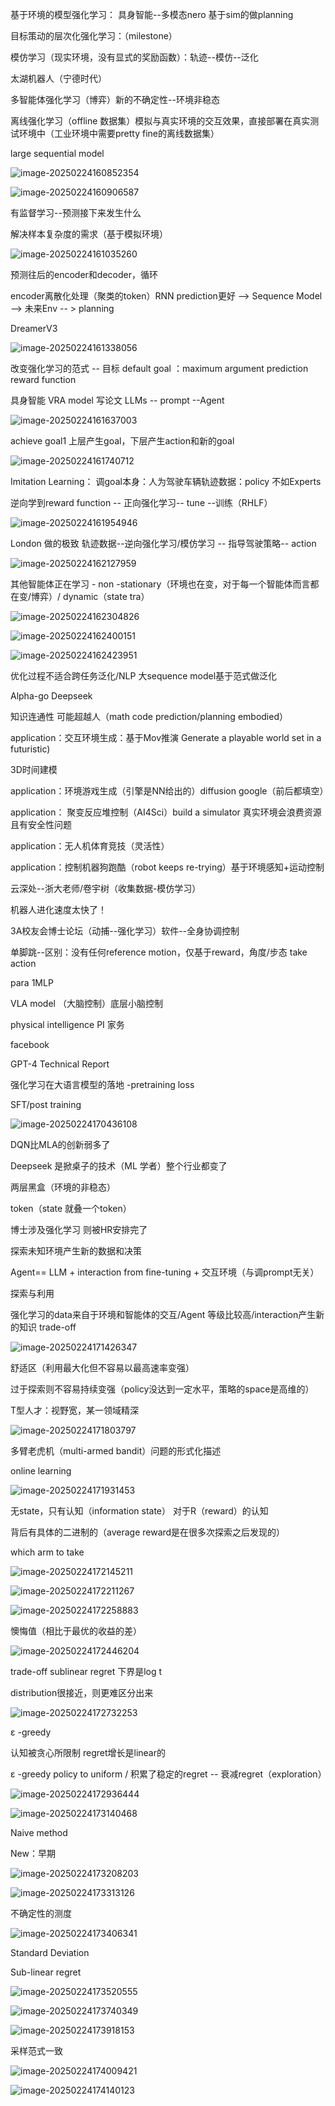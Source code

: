 基于环境的模型强化学习： 具身智能--多模态nero 基于sim的做planning

目标策动的层次化强化学习：（milestone）

模仿学习（现实环境，没有显式的奖励函数）：轨迹--模仿--泛化

太湖机器人（宁德时代）

多智能体强化学习（博弈）新的不确定性--环境非稳态

离线强化学习（offline 数据集）模拟与真实环境的交互效果，直接部署在真实测试环境中（工业环境中需要pretty fine的离线数据集）

large sequential model

![image-20250224160852354](https://github.com/jasminejijiayi/SJTU-Courses/CS3316ReinforcementLearning/image/image-20250224160852354.png?raw=true)

![image-20250224160906587](https://github.com/jasminejijiayi/SJTU-Courses/CS3316ReinforcementLearning/image/image-20250224160906587.png?raw=true)

有监督学习--预测接下来发生什么

解决样本复杂度的需求（基于模拟环境）

![image-20250224161035260](https://github.com/jasminejijiayi/SJTU-Courses/CS3316ReinforcementLearning/image/image-20250224161035260.png?raw=true)

预测往后的encoder和decoder，循环

encoder离散化处理（聚类的token）RNN prediction更好 --> Sequence Model --> 未来Env -- > planning

DreamerV3

![image-20250224161338056](https://github.com/jasminejijiayi/SJTU-Courses/CS3316ReinforcementLearning/image/image-20250224161338056.png?raw=true)

改变强化学习的范式 -- 目标 default goal ：maximum argument prediction reward function

具身智能 VRA model 写论文 LLMs -- prompt --Agent

![image-20250224161637003](https://github.com/jasminejijiayi/SJTU-Courses/CS3316ReinforcementLearning/image/image-20250224161637003.png?raw=true)

achieve goal1 上层产生goal，下层产生action和新的goal

![image-20250224161740712](https://github.com/jasminejijiayi/SJTU-Courses/CS3316ReinforcementLearning/image/image-20250224161740712.png?raw=true)

Imitation Learning： 调goal本身：人为驾驶车辆轨迹数据：policy 不如Experts

逆向学到reward function -- 正向强化学习-- tune --训练（RHLF）

![image-20250224161954946](https://github.com/jasminejijiayi/SJTU-Courses/CS3316ReinforcementLearning/image/image-20250224161954946.png?raw=true)

London 做的极致 轨迹数据--逆向强化学习/模仿学习 -- 指导驾驶策略-- action

![image-20250224162127959](https://github.com/jasminejijiayi/SJTU-Courses/CS3316ReinforcementLearning/image/image-20250224162127959.png?raw=true)

其他智能体正在学习 - non -stationary（环境也在变，对于每一个智能体而言都在变/博弈）/ dynamic（state tra）

![image-20250224162304826](https://github.com/jasminejijiayi/SJTU-Courses/CS3316ReinforcementLearning/image/image-20250224162304826.png?raw=true)

![image-20250224162400151](https://github.com/jasminejijiayi/SJTU-Courses/CS3316ReinforcementLearning/image/image-20250224162400151.png?raw=true)

![image-20250224162423951](https://github.com/jasminejijiayi/SJTU-Courses/CS3316ReinforcementLearning/image/image-20250224162423951.png?raw=true)

优化过程不适合跨任务泛化/NLP 大sequence model基于范式做泛化

Alpha-go Deepseek

知识连通性 可能超越人（math code prediction/planning embodied）

application：交互环境生成：基于Mov推演 Generate a playable world set in a futuristic)

3D时间建模

application：环境游戏生成（引擎是NN给出的）diffusion google（前后都填空）

application： 聚变反应堆控制（AI4Sci）build a simulator 真实环境会浪费资源且有安全性问题

application：无人机体育竞技（灵活性）

application：控制机器狗跑酷（robot keeps re-trying）基于环境感知+运动控制

云深处--浙大老师/卷宇树（收集数据-模仿学习）

机器人进化速度太快了！

3A校友会博士论坛（动捕--强化学习）软件--全身协调控制

单脚跳--区别：没有任何reference motion，仅基于reward，角度/步态 take action

para 1MLP

VLA model （大脑控制）底层小脑控制

physical intelligence PI 家务

facebook

GPT-4 Technical Report

强化学习在大语言模型的落地 -pretraining loss

SFT/post training

![image-20250224170436108](https://github.com/jasminejijiayi/SJTU-Courses/CS3316ReinforcementLearning/image/image-20250224170436108.png?raw=true)

DQN比MLA的创新弱多了

Deepseek 是掀桌子的技术（ML 学者）整个行业都变了

两层黑盒（环境的非稳态）

token（state 就叠一个token）

博士涉及强化学习 则被HR安排完了

探索未知环境产生新的数据和决策

Agent== LLM + interaction from fine-tuning + 交互环境（与调prompt无关）

探索与利用

强化学习的data来自于环境和智能体的交互/Agent 等级比较高/interaction产生新的知识 trade-off

![image-20250224171426347](https://github.com/jasminejijiayi/SJTU-Courses/CS3316ReinforcementLearning/image/image-20250224171426347.png?raw=true)

舒适区（利用最大化但不容易以最高速率变强）

过于探索则不容易持续变强（policy没达到一定水平，策略的space是高维的）

T型人才：视野宽，某一领域精深

![image-20250224171803797](https://github.com/jasminejijiayi/SJTU-Courses/CS3316ReinforcementLearning/image/image-20250224171803797.png?raw=true)

多臂老虎机（multi-armed bandit）问题的形式化描述

online learning

![image-20250224171931453](https://github.com/jasminejijiayi/SJTU-Courses/CS3316ReinforcementLearning/image/image-20250224171931453.png?raw=true)

无state，只有认知（information state） 对于R（reward）的认知

背后有具体的二进制的（average reward是在很多次探索之后发现的）

which arm to take

![image-20250224172145211](https://github.com/jasminejijiayi/SJTU-Courses/CS3316ReinforcementLearning/image/image-20250224172145211.png?raw=true)

![image-20250224172211267](https://github.com/jasminejijiayi/SJTU-Courses/CS3316ReinforcementLearning/image/image-20250224172211267.png?raw=true)

![image-20250224172258883](https://github.com/jasminejijiayi/SJTU-Courses/CS3316ReinforcementLearning/image/image-20250224172258883.png?raw=true)

懊悔值（相比于最优的收益的差）

![image-20250224172446204](https://github.com/jasminejijiayi/SJTU-Courses/CS3316ReinforcementLearning/image/image-20250224172446204.png?raw=true)

trade-off sublinear regret 下界是log t

distribution很接近，则更难区分出来

![image-20250224172732253](https://github.com/jasminejijiayi/SJTU-Courses/CS3316ReinforcementLearning/image/image-20250224172732253.png?raw=true)

ε -greedy

认知被贪心所限制 regret增长是linear的

ε -greedy policy to uniform / 积累了稳定的regret -- 衰减regret（exploration）

![image-20250224172936444](https://github.com/jasminejijiayi/SJTU-Courses/CS3316ReinforcementLearning/image/image-20250224172936444.png?raw=true)

![image-20250224173140468](https://github.com/jasminejijiayi/SJTU-Courses/CS3316ReinforcementLearning/image/image-20250224173140468.png?raw=true)

Naive method

New：早期

![image-20250224173208203](https://github.com/jasminejijiayi/SJTU-Courses/CS3316ReinforcementLearning/image/image-20250224173208203.png?raw=true)

![image-20250224173313126](https://github.com/jasminejijiayi/SJTU-Courses/CS3316ReinforcementLearning/image/image-20250224173313126.png?raw=true)

不确定性的测度

![image-20250224173406341](https://github.com/jasminejijiayi/SJTU-Courses/CS3316ReinforcementLearning/image/image-20250224173406341.png?raw=true)

Standard Deviation

Sub-linear regret

![image-20250224173520555](https://github.com/jasminejijiayi/SJTU-Courses/CS3316ReinforcementLearning/image/image-20250224173520555.png?raw=true)

![image-20250224173740349](https://github.com/jasminejijiayi/SJTU-Courses/CS3316ReinforcementLearning/image/image-20250224173740349.png?raw=true)

![image-20250224173918153](https://github.com/jasminejijiayi/SJTU-Courses/CS3316ReinforcementLearning/image/image-20250224173918153.png?raw=true)

采样范式一致

![image-20250224174009421](https://github.com/jasminejijiayi/SJTU-Courses/CS3316ReinforcementLearning/image/image-20250224174009421.png?raw=true)

![image-20250224174140123](https://github.com/jasminejijiayi/SJTU-Courses/CS3316ReinforcementLearning/image/image-20250224174140123.png?raw=true)
